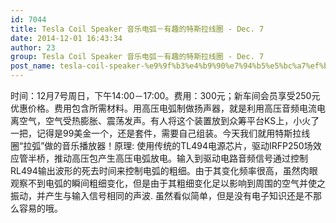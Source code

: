 ```yaml
---
id: 7044
title: Tesla Coil Speaker 音乐电弧－有趣的特斯拉线圈 - Dec. 7
date: 2014-12-01 16:43:34
author: 23
group: Tesla Coil Speaker 音乐电弧－有趣的特斯拉线圈 - Dec. 7
post_name: tesla-coil-speaker-%e9%9f%b3%e4%b9%90%e7%94%b5%e5%bc%a7%ef%bc%8d%e6%9c%89%e8%b6%a3%e7%9a%84%e7%89%b9%e6%96%af%e6%8b%89%e7%ba%bf%e5%9c%88-dec-7
---
```


时间：12月7号周日，下午14:00－17:00。费用：300元；新车间会员享受250元优惠价格。费用包含所需材料。用高压电弧制做扬声器，就是利用高压音频电流电离空气，空气受热膨胀、震荡发声。有人将这个装置放到众筹平台KS上，小火了一把，记得是99美金一个，还是套件，需要自己组装。今天我们就用特斯拉线圈“拉弧”做的音乐播放器！原理: 使用传统的TL494电源芯片，驱动IRFP250场效应管半桥，推动高压包产生高压电弧放电。输入到驱动电路音频信号通过控制RL494输出波形的死去时间来控制电弧的粗细。由于其变化频率很高，虽然肉眼观察不到电弧的瞬间粗细变化，但是由于其粗细变化足以影响到周围的空气并使之振动，并产生与输入信号相同的声波. 虽然看似简单，但是没有电子知识还是不那么容易的哦。